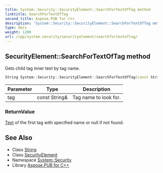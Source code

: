 ```yaml
---
title: System::Security::SecurityElement::SearchForTextOfTag method
linktitle: SearchForTextOfTag
second_title: Aspose.PUB for C++
description: 'System::Security::SecurityElement::SearchForTextOfTag method. Gets child tag inner text by tag name in C++.'
type: docs
weight: 1200
url: /cpp/system.security/securityelement/searchfortextoftag/
---
```

## SecurityElement::SearchForTextOfTag method


Gets child tag inner text by tag name.

```cpp
String System::Security::SecurityElement::SearchForTextOfTag(const String &tag)
```


| Parameter | Type | Description |
| --- | --- | --- |
| tag | const String\& | Tag name to look for. |

### ReturnValue

[Text](../../../system.text/) of the first tag with specified name or null if not found.

## See Also

* Class [String](../../../system/string/)
* Class [SecurityElement](../)
* Namespace [System::Security](../../)
* Library [Aspose.PUB for C++](../../../)
